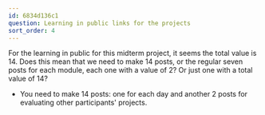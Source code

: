 ```yaml
---
id: 6834d136c1
question: Learning in public links for the projects
sort_order: 4
---
```


For the learning in public for this midterm project, it seems the total value is 14. Does this mean that we need to make 14 posts, or the regular seven posts for each module, each one with a value of 2? Or just one with a total value of 14?

- You need to make 14 posts: one for each day and another 2 posts for evaluating other participants' projects.